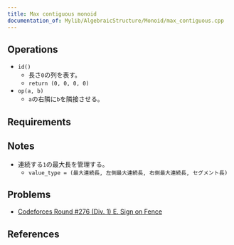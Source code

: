 ```yaml
---
title: Max contiguous monoid
documentation_of: Mylib/AlgebraicStructure/Monoid/max_contiguous.cpp
---
```


## Operations

- `id()`
	- 長さ`0`の列を表す。
	- `return (0, 0, 0, 0)`
- `op(a, b)`
	- `a`の右隣に`b`を隣接させる。

## Requirements

## Notes

- 連続する`1`の最大長を管理する。
	- `value_type = (最大連続長, 左側最大連続長, 右側最大連続長, セグメント長)`

## Problems

- [Codeforces Round #276 (Div. 1) E. Sign on Fence](https://codeforces.com/contest/484/problem/E)

## References

